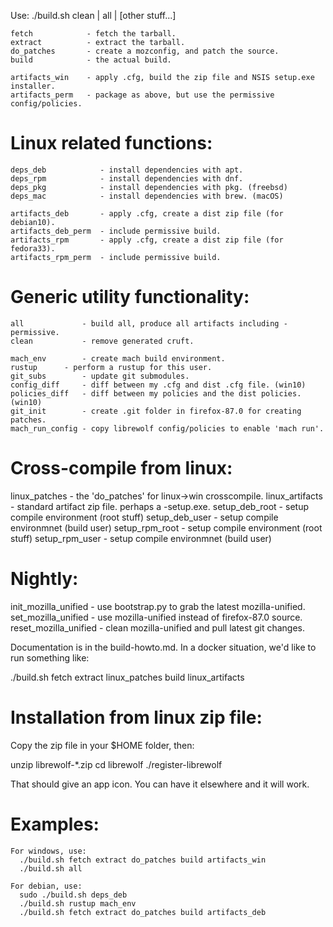 Use: ./build.sh clean | all | [other stuff...]

    fetch            - fetch the tarball.
    extract          - extract the tarball.
    do_patches       - create a mozconfig, and patch the source.
    build            - the actual build.

    artifacts_win    - apply .cfg, build the zip file and NSIS setup.exe installer.
    artifacts_perm   - package as above, but use the permissive config/policies.

# Linux related functions:

    deps_deb	        - install dependencies with apt.
    deps_rpm	        - install dependencies with dnf.
    deps_pkg	        - install dependencies with pkg. (freebsd)
    deps_mac	        - install dependencies with brew. (macOS)

    artifacts_deb       - apply .cfg, create a dist zip file (for debian10).
    artifacts_deb_perm  - include permissive build.
    artifacts_rpm       - apply .cfg, create a dist zip file (for fedora33).
    artifacts_rpm_perm  - include permissive build.

# Generic utility functionality:

    all             - build all, produce all artifacts including -permissive.
    clean           - remove generated cruft.

    mach_env        - create mach build environment.
    rustup	    - perform a rustup for this user.
    git_subs        - update git submodules.
    config_diff     - diff between my .cfg and dist .cfg file. (win10)
    policies_diff   - diff between my policies and the dist policies. (win10)
    git_init        - create .git folder in firefox-87.0 for creating patches.
    mach_run_config - copy librewolf config/policies to enable 'mach run'.

# Cross-compile from linux:

   linux_patches    - the 'do_patches' for linux->win crosscompile.
   linux_artifacts  - standard artifact zip file. perhaps a -setup.exe.
   setup_deb_root   - setup compile environment (root stuff)
   setup_deb_user   - setup compile environmnet (build user)
   setup_rpm_root   - setup compile environment (root stuff)
   setup_rpm_user   - setup compile environmnet (build user)

# Nightly:

   init_mozilla_unified   - use bootstrap.py to grab the latest mozilla-unified.
   set_mozilla_unified    - use mozilla-unified instead of firefox-87.0 source.
   reset_mozilla_unified  - clean mozilla-unified and pull latest git changes.

Documentation is in the build-howto.md. In a docker situation, we'd like
to run something like: 

  ./build.sh fetch extract linux_patches build linux_artifacts

# Installation from linux zip file:

Copy the zip file in your $HOME folder, then:

unzip librewolf-*.zip
cd librewolf
./register-librewolf

That should give an app icon. You can have it elsewhere and it will work.

# Examples:
  
    For windows, use:
      ./build.sh fetch extract do_patches build artifacts_win
      ./build.sh all

    For debian, use: 
      sudo ./build.sh deps_deb 
      ./build.sh rustup mach_env
      ./build.sh fetch extract do_patches build artifacts_deb

